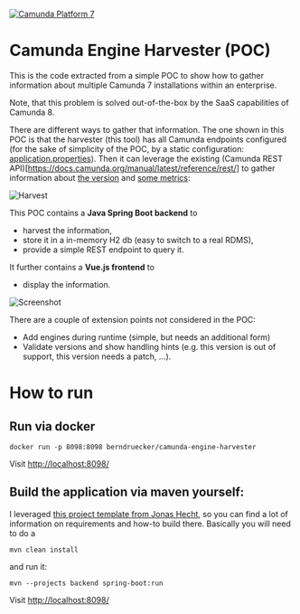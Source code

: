 [![Camunda Platform 7](https://img.shields.io/badge/Compatible%20with-Camunda%20Platform%207-26d07c)](https://img.shields.io/badge/Compatible%20with-Camunda%20Platform%207-26d07c)

# Camunda Engine Harvester (POC)

This is the code extracted from a simple POC to show how to gather information about multiple Camunda 7 installations within an enterprise.

Note, that this problem is solved out-of-the-box by the SaaS capabilities of Camunda 8.

There are different ways to gather that information. The one shown in this POC is that the harvester (this tool) has all Camunda endpoints configured (for the sake of simplicity of the POC, by a static configuration: [application.properties](blob/master/src/main/resources/application.properties#L5-15)). Then it can leverage the existing (Camunda REST API)[https://docs.camunda.org/manual/latest/reference/rest/] to gather information about [the version](https://docs.camunda.org/manual/latest/reference/rest/version/) and [some metrics](https://docs.camunda.org/manual/latest/reference/rest/metrics/):

![Harvest](/harvester.png)

This POC contains a **Java Spring Boot backend** to

* harvest the information,
* store it in a in-memory H2 db (easy to switch to a real RDMS),
* provide a simple REST endpoint to query it.

It further contains a **Vue.js frontend** to

* display the information.

![Screenshot](/screenshot.png)

There are a couple of extension points not considered in the POC:

* Add engines during runtime (simple, but needs an additional form)
* Validate versions and show handling hints (e.g. this version is out of support, this version needs a patch, ...). 

# How to run

## Run via docker

```
docker run -p 8098:8098 berndruecker/camunda-engine-harvester
```

Visit [http://localhost:8098/](http://localhost:8098/)

## Build the application via maven yourself:

I leveraged [this project template from Jonas Hecht](https://github.com/jonashackt/spring-boot-vuejs/), so you can find a lot of information on requirements and how-to build there. Basically you will need to do a 

```
mvn clean install
```

and run it:

```
mvn --projects backend spring-boot:run
```

Visit [http://localhost:8098/](http://localhost:8098/)
